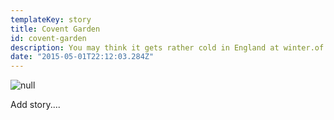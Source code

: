 ```yaml
---
templateKey: story
title: Covent Garden
id: covent-garden
description: You may think it gets rather cold in England at winter.of England's capital unless you take a trip to London Zoo.
date: "2015-05-01T22:12:03.284Z"
---
```


![null](img/covent-garden-cover.jpeg)

Add story....
